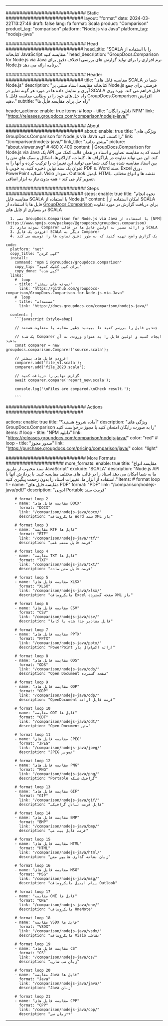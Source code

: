 
---
############################# Static ############################
layout: "format"
date:  2024-03-22T13:27:46
draft: false
lang: fa
format: Scala
product: "Comparison"
product_tag: "comparison"
platform: "Node.js via Java"
platform_tag: "nodejs-java"

############################# Head ############################
head_title: "SCALA را با استفاده از کتابخانه JavaScript مقایسه کنید."
head_description: "GroupDocs.Comparison for Node.js via Java نرم افزاری را برای تولید گزارش های بررسی اختلاف دقیق برای Node.js برنامه ارائه می دهد."

############################# Header ############################
title: "مقایسه فایل های SCALA شما در Node.js" 
description: "کتابخانه مقایسه اسناد مبتنی بر Node.js فرصتی برای جمع آوری و نمایش داده ها در مورد هر گونه تمایز در SCALA فایل فراهم می کند. بهره وری راه حل های خود را در وظایف مقایسه فایل با GroupDocs.Comparison افزایش دهید."
subtitle: "راه حل برای مقایسه فایل ها" 

header_actions:
  enable: true
  items:
    #  loop
    - title: "دانلود رایگان NPM"
      link: "https://releases.groupdocs.com/comparison/nodejs-java/"
      
############################# About ############################
about:
    enable: true
    title: "ویژگی های GroupDocs.Comparison for Node.js via Java را کشف کنید"
    link: "/comparison/nodejs-java/"
    link_title: "بیشتر بدانید"
    picture: "about_viewer.svg" # 480 X 400
    content: |
       GroupDocs.Comparison for Node.js via Java یک API است که به مقایسه تصاویر و اسناد در همان قالب کمک می کند. این می تواند تفاوت در پاراگراف ها، کلمات، کاراکترها، اشکال و سبک های متن را بین اسناد مقایسه شده پیدا کند. شما می توانید این تغییرات را ترکیب کرده و آنها را به عنوان یک سند نهایی ذخیره کنید. به خوبی با PDF s، Word سند، Excel ورق، PowerPoint اسلاید، Visio نمودار، Outlook ایمیل، HTML، نقشه ها و انواع مختلف تصویر کار می کند - همه بدون نیاز به ابزار اضافی.

############################# Steps ############################
steps:
    enable: true
    title: "نحوه انجام مقایسه فایل SCALA با استفاده از Node.js."
    content: |
      امکان استفاده از SCALA فایل ها با استفاده از [GroupDocs.Comparison](https://products.groupdocs.com/comparison/nodejs-java/) برای دریافت گزارش در مورد تفاوت در بسیاری از فایل های SCALA
      
      1. نصب GroupDocs.Comparison for Node.js via Java با استفاده از [NPM](https://www.npmjs.com/package/@groupdocs/groupdocs.comparison)
      2. نمونه سازی Comparer و ارائه مسیر به اولین فایل ها در قالب SCALA
      3. افزودن یک فایل SCALA دیگر به Comparer
      4. یک گزارش واضح تهیه کنید که به طور دقیق تفاوت ها را توصیف می کند
   
    code:
      platform: "net"
      copy_title: "کپی کردن"
      install:
        command: "npm i @groupdocs/groupdocs.comparison"
        copy_tip: "برای کپی کلیک کنید"
        copy_done: "کپی شده"
      links:
        #  loop
        - title: "نمونه های بیشتر"
          link: "https://github.com/groupdocs-comparison/GroupDocs.Comparison-for-Node.js-via-Java"
        #  loop
        - title: "مستندات"
          link: "https://docs.groupdocs.com/comparison/nodejs-java/"
          
      content: |
        ```javascript {style=abap}

        // چندین فایل را بررسی کنید تا ببینید چطور مشابه یا متفاوت هستند

        // یک شیء Comparer ایجاد کنید و اولین فایل را به عنوان ورودی به آن بدهید
        const comparer = new groupdocs.comparison.Comparer('source.scala');

        // افزودن فایل های بیشتر
        comparer.add('file_v1.scala');
        comparer.add('file_2023.scala');

        // گزارش نهایی را دریافت کنید
        await comparer.compare('report_new.scala');

        console.log('\nFiles are compared.\nCheck result.');

        ```            

############################# Actions ############################

actions:
  enable: true
  title: "آماده شروع هستید؟"
  description: "ویژگی های GroupDocs.Comparison را به صورت رایگان امتحان کنید یا مجوز درخواست کنید"
  items:
    #  loop
    - title: "NPM دانلود"
      link: "https://releases.groupdocs.com/comparison/nodejs-java/"
      color: "red"
        #  loop
    - title: "صدور مجوز"
      link: "https://purchase.groupdocs.com/pricing/comparison/java/"
      color: "light"


############################# More Formats #####################
more_formats:
    enable: true
    title: "مقایسه انواع سند محبوب از طریق JavaScript"
    exclude: "SCALA"
    description: "Node.js API ما به شما امکان می دهد اسناد را در قالب های مختلف مقایسه کنید. با پردازش آنها با استفاده از ابزار ما، تغییرات اسناد را بدون زحمت پیگیری کنید."
    items: 
        # format loop 1
        - name: "مقایسه فایل های PDF"
          format: "PDF"
          link: "/comparison/nodejs-java/pdf/"
          description: "ادوبی Portable فرمت سند"

        # format loop 2
        - name: "مقایسه فایل های DOCX"
          format: "DOCX"
          link: "/comparison/nodejs-java/docx/"
          description: "مایکروسافت Word سند XML باز"

        # format loop 3
        - name: "مقایسه RTF فایل ها"
          format: "RTF"
          link: "/comparison/nodejs-java/rtf/"
          description: "فرمت فایل متنی غنی"

        # format loop 4
        - name: "مقایسه TXT فایل ها"
          format: "TXT"
          link: "/comparison/nodejs-java/txt/"
          description: "فرمت فایل متن ساده"

        # format loop 5
        - name: "مقایسه فایل های XLSX"
          format: "XLSX"
          link: "/comparison/nodejs-java/xlsx/"
          description: "مایکروسافت Excel صفحه گسترده XML باز"

        # format loop 6
        - name: "مقایسه فایل های CSV"
          format: "CSV"
          link: "/comparison/nodejs-java/csv/"
          description: "فایل مقادیر جدا شده با کاما"

        # format loop 7
        - name: "مقایسه فایل های PPTX"
          format: "PPTX"
          link: "/comparison/nodejs-java/pptx/"
          description: "PowerPoint ارائه اکس‌ام‌ال باز"

        # format loop 8
        - name: "مقایسه فایل های ODS"
          format: "ODS"
          link: "/comparison/nodejs-java/ods/"
          description: "Open Document صفحه گسترده"

        # format loop 9
        - name: "مقایسه فایل های ODP"
          format: "ODP"
          link: "/comparison/nodejs-java/odp/"
          description: "OpenDocument فرمت فایل ارائه"

        # format loop 10
        - name: "مقایسه ODT فایل ها"
          format: "ODT"
          link: "/comparison/nodejs-java/odt/"
          description: "Open Document متن"

        # format loop 11
        - name: "مقایسه فایل های JPEG"
          format: "JPEG"
          link: "/comparison/nodejs-java/jpeg/"
          description: "JPEG تصویر"

        # format loop 12
        - name: "مقایسه فایل های PNG"
          format: "PNG"
          link: "/comparison/nodejs-java/png/"
          description: "Portable گرافیک شبکه"

        # format loop 13
        - name: "مقایسه فایل های GIF"
          format: "GIF"
          link: "/comparison/nodejs-java/gif/"
          description: "فایل فرمت تبادل گرافیکی"

        # format loop 14
        - name: "مقایسه فایل های BMP"
          format: "BMP"
          link: "/comparison/nodejs-java/bmp/"
          description: "فرمت فایل بیت مپ"

        # format loop 15
        - name: "مقایسه فایل های HTML"
          format: "HTML"
          link: "/comparison/nodejs-java/html/"
          description: "زبان نشانه گذاری هایپر متن"

        # format loop 16
        - name: "مقایسه فایل های MSG"
          format: "MSG"
          link: "/comparison/nodejs-java/msg/"
          description: "پیام ایمیل مایکروسافت Outlook"

        # format loop 17
        - name: "مقایسه ONE فایل ها"
          format: "ONE"
          link: "/comparison/nodejs-java/one/"
          description: "مایکروسافت OneNote"

        # format loop 18
        - name: "مقایسه VSDX فایل ها"
          format: "VSDX"
          link: "/comparison/nodejs-java/vsdx/"
          description: "مایکروسافت Visio نقاشی"

        # format loop 19
        - name: "مقایسه فایل های CS"
          format: "CS"
          link: "/comparison/nodejs-java/cs/"
          description: "زبان سی شارپ"

        # format loop 20
        - name: "مقایسه Java فایل ها"
          format: "Java"
          link: "/comparison/nodejs-java/java/"
          description: "Java زبان"
          
        # format loop 21
        - name: "مقایسه فایل های CPP"
          format: "CPP"
          link: "/comparison/nodejs-java/cpp/"
          description: "زبان سی++"
---
